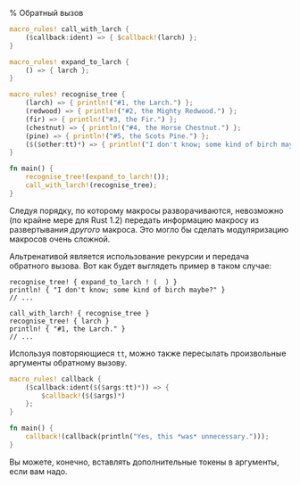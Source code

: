 % Обратный вызов

```rust
macro_rules! call_with_larch {
    ($callback:ident) => { $callback!(larch) };
}

macro_rules! expand_to_larch {
    () => { larch };
}

macro_rules! recognise_tree {
    (larch) => { println!("#1, the Larch.") };
    (redwood) => { println!("#2, the Mighty Redwood.") };
    (fir) => { println!("#3, the Fir.") };
    (chestnut) => { println!("#4, the Horse Chestnut.") };
    (pine) => { println!("#5, the Scots Pine.") };
    ($($other:tt)*) => { println!("I don't know; some kind of birch maybe?") };
}

fn main() {
    recognise_tree!(expand_to_larch!());
    call_with_larch!(recognise_tree);
}
```

Следуя порядку, по которому макросы разворачиваются, невозможно (по крайне мере для Rust 1.2) передать информацию макросу из развертывания *другого* макроса. Это могло бы сделать модуляризацию макросов очень сложной.

Альтренативой является использование рекурсии и передача обратного вызова. Вот как будет выглядеть пример в таком случае:

```ignore
recognise_tree! { expand_to_larch ! (  ) }
println! { "I don't know; some kind of birch maybe?" }
// ...

call_with_larch! { recognise_tree }
recognise_tree! { larch }
println! { "#1, the Larch." }
// ...
```

Используя повторяющиеся `tt`, можно также пересылать произвольные аргументы обратному вызову.

```rust
macro_rules! callback {
    ($callback:ident($($args:tt)*)) => {
        $callback!($($args)*)
    };
}

fn main() {
    callback!(callback(println("Yes, this *was* unnecessary.")));
}
```

Вы можете, конечно, вставлять дополнительные токены в аргументы, если вам надо.
